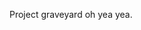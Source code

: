 Project graveyard oh yea yea.

<!---
Tylasian/Tylasian is a ✨ special ✨ repository because its `README.md` (this file) appears on your GitHub profile.
You can click the Preview link to take a look at your changes.
--->
